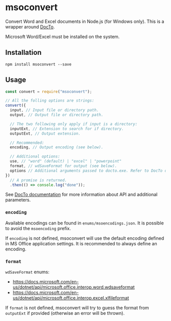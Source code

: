 # msoconvert

Convert Word and Excel documents in Node.js (for Windows only). This is a wrapper around [DocTo](https://github.com/tobya/DocTo).

Microsoft Word/Excel must be installed on the system.

## Installation

```
npm install msoconvert --save
```

## Usage

```javascript
const convert = require("msoconvert");

// All the folling options are strings:
convert({ 
  input, // Input file or directory path.
  output, // Output file or directory path.

  // The two following only apply if input is a directory:
  inputExt, // Extension to search for if directory.
  outputExt, // Output extension.

  // Recommended:
  encoding, // Output encoding (see below).

  // Additional options:
  use, // "word" (default) | "excel" | "powerpoint"
  format, // wdSaveFormat for output (see below).
  options // Additional arguments passed to docto.exe. Refer to DocTo documentation.
})
  // A promise is returned.
  .then(() => console.log("done"));
```

See [DocTo documentation](https://github.com/tobya/DocTo) for more information about API and additional parameters.

### `encoding`

Available encodings can be found in `enums/msoencodings.json`. It is possible to avoid the `msoencoding` prefix.

If `encoding` is not defined, msoconvert will use the default encoding defined in MS Office application settings. It is recommended to always define an encoding.

### `format`

`wdSaveFormat` enums:
* https://docs.microsoft.com/en-us/dotnet/api/microsoft.office.interop.word.wdsaveformat
* https://docs.microsoft.com/en-us/dotnet/api/microsoft.office.interop.excel.xlfileformat

If `format` is not defined, msoconvert will try to guess the format from `outputExt` if provided (otherwise an error will be thrown).
